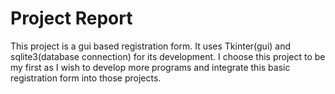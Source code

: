 # Project Report
This project is a gui based registration form. It uses Tkinter(gui) and sqlite3(database connection) for its development.
I choose this project to be my first as I wish to develop more programs and integrate this basic registration form into those projects.
